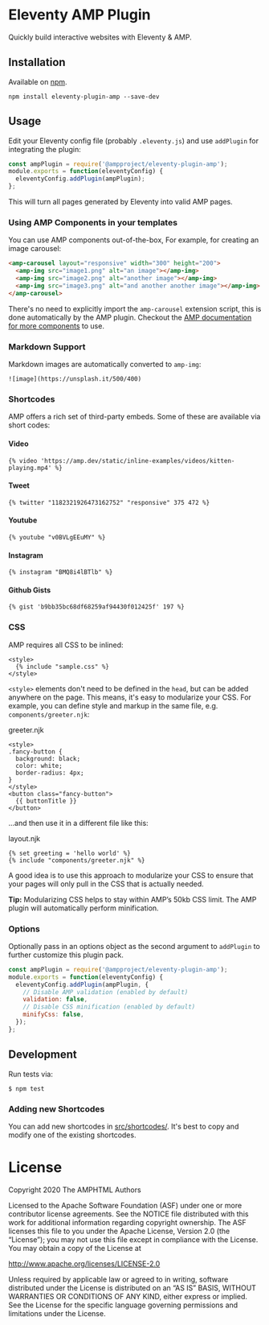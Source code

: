 # Eleventy AMP Plugin

Quickly build interactive websites with Eleventy & AMP.

## Installation

Available on [npm](https://www.npmjs.com/package/@ampproject/eleventy-plugin-amp).

```
npm install eleventy-plugin-amp --save-dev
```

## Usage

Edit your Eleventy config file (probably `.eleventy.js`) and use `addPlugin` for integrating the plugin:

```js
const ampPlugin = require('@ampproject/eleventy-plugin-amp');
module.exports = function(eleventyConfig) {
  eleventyConfig.addPlugin(ampPlugin);
};
```

This will turn all pages generated by Eleventy into valid AMP pages.

### Using AMP Components in your templates

You can use AMP components out-of-the-box, For example, for creating an image carousel:

```html
<amp-carousel layout="responsive" width="300" height="200">
  <amp-img src="image1.png" alt="an image"></amp-img>
  <amp-img src="image2.png" alt="another image"></amp-img>
  <amp-img src="image3.png" alt="and another another image"></amp-img>
</amp-carousel>
```

There's no need to explicitly import the `amp-carousel` extension script, this is done automatically by the AMP plugin. Checkout the [AMP documentation for more components](https://amp.dev/documentation/components/) to use.

### Markdown Support

Markdown images are automatically converted to `amp-img`:

```
![image](https://unsplash.it/500/400)
```

### Shortcodes

AMP offers a rich set of third-party embeds. Some of these are available via short codes:

#### Video

```
{% video 'https://amp.dev/static/inline-examples/videos/kitten-playing.mp4' %}
```

#### Tweet

```
{% twitter "1182321926473162752" "responsive" 375 472 %}
```

#### Youtube

```
{% youtube "v0BVLgEEuMY" %}
```

#### Instagram

```
{% instagram "BMQ8i4lBTlb" %}
```

#### Github Gists

```
{% gist 'b9bb35bc68df68259af94430f012425f' 197 %}
```

### CSS

AMP requires all CSS to be inlined:

```
<style>
  {% include "sample.css" %}
</style>
```

`<style>` elements don't need to be defined in the `head`, but can be added anywhere on the page. This means, it's easy to modularize your CSS. For example, you can define style and markup in the same file, e.g. `components/greeter.njk`:

greeter.njk

```
<style>
.fancy-button {
  background: black;
  color: white;
  border-radius: 4px;
}
</style>
<button class="fancy-button">
  {{ buttonTitle }}
</button>
```

...and then use it in a different file like this:

layout.njk

```
{% set greeting = 'hello world' %}
{% include "components/greeter.njk" %}
```

A good idea is to use this approach to modularize your CSS to ensure that your pages will only pull in the CSS that is actually needed.

**Tip:** Modularizing CSS helps to stay within AMP’s 50kb CSS limit. The AMP plugin will automatically perform minification.

### Options

Optionally pass in an options object as the second argument to `addPlugin` to further customize this plugin pack.

```js
const ampPlugin = require('@ampproject/eleventy-plugin-amp');
module.exports = function(eleventyConfig) {
  eleventyConfig.addPlugin(ampPlugin, {
    // Disable AMP validation (enabled by default)
    validation: false,
    // Disable CSS minification (enabled by default)
    minifyCss: false,
  });
};
```

## Development

Run tests via:

```
$ npm test

```

### Adding new Shortcodes

You can add new shortcodes in [src/shortcodes/](src/shortcodes). It's best to copy and modify one of the existing shortcodes.

# License

Copyright 2020 The AMPHTML Authors

Licensed to the Apache Software Foundation (ASF) under one or more contributor license agreements. See the NOTICE file distributed with this work for additional information regarding copyright ownership. The ASF licenses this file to you under the Apache License, Version 2.0 (the “License”); you may not use this file except in compliance with the License. You may obtain a copy of the License at

http://www.apache.org/licenses/LICENSE-2.0

Unless required by applicable law or agreed to in writing, software distributed under the License is distributed on an “AS IS” BASIS, WITHOUT WARRANTIES OR CONDITIONS OF ANY KIND, either express or implied. See the License for the specific language governing permissions and limitations under the License.
